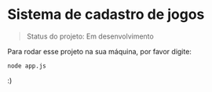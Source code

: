# Sistema de cadastro de jogos
> Status do projeto: Em desenvolvimento

Para rodar esse projeto na sua máquina, por favor digite:

```
node app.js 
```

:)
